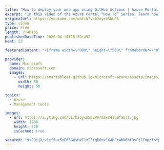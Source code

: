 ```yaml
---
title: "How to deploy your web app using GitHub Actions | Azure Portal Series"
excerpt: "In this video of the Azure Portal “How To” Series, learn how to deploy Azure web apps using GitHub Actions.   Try out these features in the Azure portal: https://portal.azure.com    Keep connected on Twitter: https://twitter.com/AzurePortal    And make sure to keep an eye on our Azure Portal \"How to\""
originalUrl: https://youtube.com/watch?v=b2oyxbSbLPA
type: video
price: Free
length: PT4M13S
publishedDateTime: 2020-04-14T15:59:45Z
heat: 53

featuredContent: "<iframe width=\"800\" height=\"500\" frameborder=\"0\" src=\"https://www.youtube.com/embed/b2oyxbSbLPA\" allow=\"accelerometer; autoplay; encrypted-media; gyroscope; picture-in-picture\" allowfullscreen></iframe>"

provider:
  name: Microsoft
  domain: microsoft.com
  images:
    - url: https://smartableai.github.io/microsoft-azure/assets/images/organizations/microsoft.com-50x50.jpg
      width: 50
      height: 50

topics:
  - Azure
  - Management tools

images:
  - url: https://i.ytimg.com/vi/b2oyxbSbLPA/maxresdefault.jpg
    width: 1280
    height: 720
    isCached: true

secured: "9+JQjjX/v1cffue5vE63G8sMxT1vI3iqB6nvSX4HFr4bD6bf3vFjIFmpzfoYpZ1zSqnEjz59wnHd+sThogpCh22TMmXxKWqi+vgVryrcw9ddyjKOAqnclFhICMhQzjjtV98idQfd9RsDbN4xBIIE3RiDB+DQUI5pBAKBZglfIVwGI4+Iw8CeOUDOB+Z36BnaddIMZpgldpYwA6AGyBBaAf8Y8lxbC97wkGTLLQp/ze3so6/hWxCtGj6RrYiRA3JlIZlaQDrHm5d/7vlhg70l3Ks8gL4EQzh3eAGDfwVimQyZOiFcY9KICbZlEWLtdfAJGH2RLNhzNq0wx6DjkJPaygkpJEZsGKDuhJIaTamTYCbshrzlLNQtiqDweKkcV4XwKknpCvtkI/3oi+E3eTJKgkxVsfWb80uYaYCynbtD5Og=;tbd98GRp856oUnCKTk18uw=="
---
```



